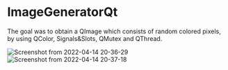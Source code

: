 # ImageGeneratorQt
The goal was to obtain a QImage which consists of random colored pixels, by using QColor, Signals&Slots, QMutex and QThread.

![Screenshot from 2022-04-14 20-36-29](https://user-images.githubusercontent.com/79419141/163443508-de6d7195-9f4b-4ea4-a916-31c80f1f4539.png)
![Screenshot from 2022-04-14 20-37-18](https://user-images.githubusercontent.com/79419141/163443525-f6bae41b-44e9-4647-a547-aec3e8bd69a9.png)

